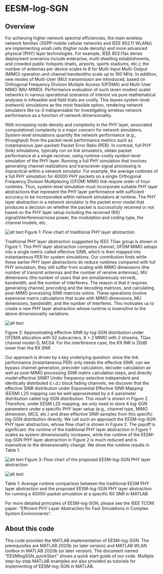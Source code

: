 # EESM-log-SGN
## Overview
For achieving higher network spectral efficiencies, the main wireless network families (3GPP mobile cellular networks and IEEE 802.11 WLANs) are implementing small cells (higher node density) and more advanced physical (PHY) layer technologies. For example, IEEE 802.11ax dense deployment scenarios include enterprise, multi-dwelling establishments, and crowded public hotspots (malls, airports, sports stadiums, etc.); the number of antennas per device scales to 8 for Multi-Input Multi-Output (MIMO) operation and channel bandwidths scale up to 160 MHz. In addition, new modes of Multi-User (MU) transmission are introduced, based on Orthogonal Frequency Division Multiple Access (OFDMA) and Multi-User MIMO (MU-MIMO). Performance evaluation of such (even modest scale) networks in various operational scenarios of interest via pure mathematical analyses is infeasible and field trials are costly. This leaves system-level (network) simulations as the most feasible option, rendering network simulators like ns-3 indispensable for investigating wireless network performance as a function of network dimensionality.

With increasing node density and complexity in the PHY layer, associated computational complexity is a major concern for network simulators. System-level simulations quantify the network performance (e.g., throughput) from the packet-level performance metrics such as instantaneous (per-packet) Packet Error Ratio (PER). In contrast, full PHY (link) simulations, typically run on link simulators, obtain packet performance at a single receiver, using runtime-costly symbol-level simulation of the PHY layer. Running a full PHY simulation that involves generating channel realizations and transceiver signal processing is impractical within a network simulator. For example, the average runtimes of a full PHY simulation for 40000 PHY packets on a single Orthogonal Frequency Division Multiplexing (OFDM) MIMO link require order of hour runtimes. Thus, system-level simulation must incorporate suitable PHY layer abstractions that represent the PHY layer performance with sufficient accuracy to be incorporated within network simulators at runtime. The PHY layer abstraction in a network simulator is the packet error model that produces a decision on whether the packet is successfully received or not based on the PHY layer setup including the received (RX) signal/interference/noise power, the modulation and coding type, the channel models, etc.

![alt text](https://depts.washington.edu/funlab/wp-content/uploads/2021/04/traditionalPhyAbs.png)
Figure 1: Flow chart of traditional PHY layer abstraction

Traditional PHY layer abstraction suggested by IEEE TGax group is shown in Figure 1. This PHY layer abstraction compress channel, OFDM MIMO setups into a single metric called effective SINR, which is then mapped into instantaneous PER for system simulations. Our contribution finds while these earlier PHY layer abstractions do reduce runtimes compared with full PHY simulation, they still suffer from scaling with MIMO dimensions (the number of transmit antennas and the number of receive antennas), MU dimensions (the number of users that are simultaneously served), bandwidth, and the number of interferers. The reason is that it requires generating channel, precoding and the decoding matrices, and calculating post-MIMO processing SINR matrices online. These operations involve expensive matrix calculations that scale with MIMO dimensions, MU dimensions, bandwidth, and the number of interferes. This motivates us to create a new PHY layer abstraction whose runtime is insensitive to the above dimensionality variations.

![alt text](https://depts.washington.edu/funlab/wp-content/uploads/2021/04/validation2.png)

Figure 2: Approximating effective SINR by log-SGN distribution under OFDMA allocation with 52 subcarriers, 8 × 2 MIMO with 2 streams, TGax channel model-D, MCS4. For the interference case, the RX INR is 20dB lower than the RX SNR

Our approach is driven by a key underlying question: since the link performance (instantaneous PER) only needs the effective SINR, can we bypass channel generation, precoder calculation, decoder calculation as well as post-MIMO processing SINR matrix calculation steps, and directly model effective SINR? Under frequency-selective independent and identically distributed (i.i.d.) block fading channels, we discover that the effective SINR distribution under Exponential Effective SINR Mapping (EESM) L2S mapping can be well approximated by a 4-parameter distribution called log-SGN distribution. This result is shown in Figure 2. Therefore, under EESM L2S mapping, we only need to store 4 log-SGN parameters under a specific PHY layer setup (e.g., channel type, MIMO dimension, MCS, etc.) and draw effective SINR samples from this specific log-SGN distribution directly. We call such an approach the EESM-log-SGN PHY layer abstraction, whose flow chart is shown in Figure 2. The payoff is significant: the runtime of the traditional PHY layer abstraction in Figure 1 scales as system dimensionality increases, while the runtime of the EESM-log-SGN PHY layer abstraction in Figure 2 is much reduced and is insensitive to the dimensionality change. We show the runtime results in Table 1.

![alt text](https://depts.washington.edu/funlab/wp-content/uploads/2021/04/EESMlogSGNAbs.png)
Figure 3: Flow chart of the proposed EESM-log-SGN PHY layer abstraction

![alt text](https://depts.washington.edu/funlab/wp-content/uploads/2021/04/runtimeComp2.png)

Table 1: Average runtime comparison between the traditional EESM PHY layer abstraction and the proposed EESM-log-SGN PHY layer abstraction for running a 40000-packet simulation at a specific RX SNR in MATLAB

For more detailed principles of EESM-log-SGN, please see the IEEE TCOM paper: “Efficient PHY Layer Abstraction for Fast Simulations in Complex System Environments”. 

## About this code
This code provides the MATLAB implementation of EESM-log-SGN. The prerequisites are MATLAB 2020b (or later version) and MATLAB WLAN toolbox in MATLAB 2020b (or later version). The document named "EESMlogSGN_quickStart" shows a quick start guide of our code. Multiple step-by-step MATLAB examples are also provided as tutorials for implementing of EESM-log-SGN in MATLAB.
